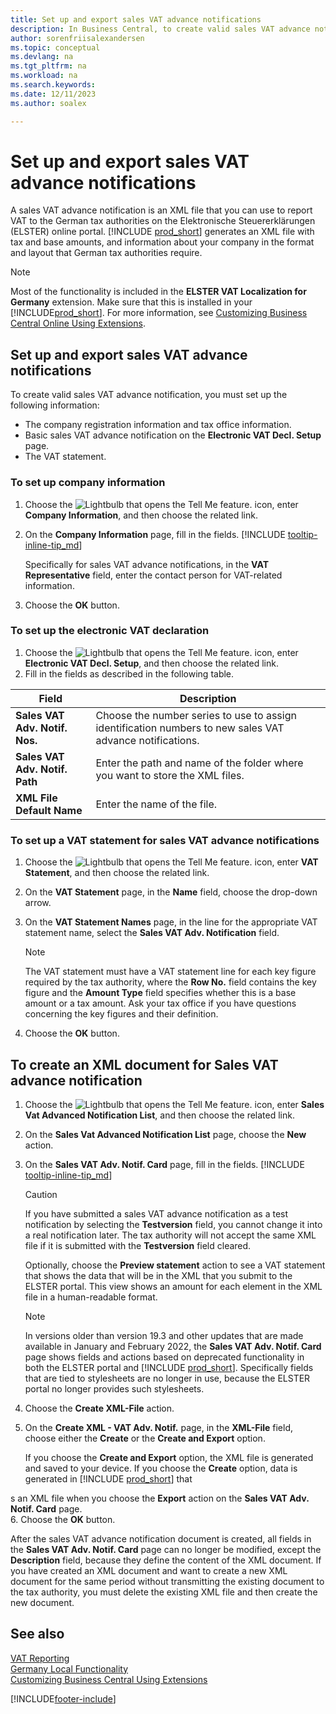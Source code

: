 ```yaml
---
title: Set up and export sales VAT advance notifications
description: In Business Central, to create valid sales VAT advance notifications, you must set up the declaration and other setup pages.
author: sorenfriisalexandersen
ms.topic: conceptual
ms.devlang: na
ms.tgt_pltfrm: na
ms.workload: na
ms.search.keywords:
ms.date: 12/11/2023
ms.author: soalex

---
```


# Set up and export sales VAT advance notifications

A sales VAT advance notification is an XML file that you can use to report VAT to the German tax authorities on the Elektronische Steuererklärungen (ELSTER) online portal. [!INCLUDE [prod_short](../../includes/prod_short.md)] generates an XML file with tax and base amounts, and information about your company in the format and layout that German tax authorities require.

> [!NOTE]
> Most of the functionality is included in the **ELSTER VAT Localization for Germany** extension. Make sure that this is installed in your [!INCLUDE[prod_short](../../includes/prod_short.md)]. For more information, see [Customizing Business Central Online Using Extensions](../../ui-extensions.md).

## Set up and export sales VAT advance notifications

To create valid sales VAT advance notification, you must set up the following information:  

- The company registration information and tax office information.  
- Basic sales VAT advance notification on the **Electronic VAT Decl. Setup** page.
- The VAT statement.  

### To set up company information

1. Choose the ![Lightbulb that opens the Tell Me feature.](../../media/ui-search/search_small.png "Tell me what you want to do") icon, enter **Company Information**, and then choose the related link.  
2. On the **Company Information** page, fill in the fields. [!INCLUDE [tooltip-inline-tip_md](../../includes/tooltip-inline-tip_md.md)]

    Specifically for sales VAT advance notifications, in the **VAT Representative** field, enter the contact person for VAT-related information.  
3. Choose the **OK** button.  

### To set up the electronic VAT declaration

1. Choose the ![Lightbulb that opens the Tell Me feature.](../../media/ui-search/search_small.png "Tell me what you want to do") icon, enter **Electronic VAT Decl. Setup**, and then choose the related link.
2. Fill in the fields as described in the following table.

|Field|Description|
|-----|-----|
|**Sales VAT Adv. Notif. Nos.**|Choose the number series to use to assign identification numbers to new sales VAT advance notifications.|
|**Sales VAT Adv. Notif. Path**|Enter the path and name of the folder where you want to store the XML files.|
|**XML File Default Name**|Enter the name of the file.|

### To set up a VAT statement for sales VAT advance notifications

1. Choose the ![Lightbulb that opens the Tell Me feature.](../../media/ui-search/search_small.png "Tell me what you want to do") icon, enter **VAT Statement**, and then choose the related link.  
2. On the **VAT Statement** page, in the **Name** field, choose the drop-down arrow.  
3. On the **VAT Statement Names** page, in the line for the appropriate VAT statement name, select the **Sales VAT Adv. Notification** field.

    > [!NOTE]
    > The VAT statement must have a VAT statement line for each key figure required by the tax authority, where the **Row No.** field contains the key figure and the **Amount Type** field specifies whether this is a base amount or a tax amount. Ask your tax office if you have questions concerning the key figures and their definition.

4. Choose the **OK** button.  

## To create an XML document for Sales VAT advance notification

1. Choose the ![Lightbulb that opens the Tell Me feature.](../../media/ui-search/search_small.png "Tell me what you want to do") icon, enter **Sales Vat Advanced Notification List**, and then choose the related link.  
2. On the **Sales Vat Advanced Notification List** page, choose the **New** action.  
3. On the **Sales VAT Adv. Notif. Card** page, fill in the fields. [!INCLUDE [tooltip-inline-tip_md](../../includes/tooltip-inline-tip_md.md)]

    > [!CAUTION]
    > If you have submitted a sales VAT advance notification as a test notification by selecting the **Testversion** field, you cannot change it into a real notification later. The tax authority will not accept the same XML file if it is submitted with the **Testversion** field cleared.

    Optionally, choose the **Preview statement** action to see a VAT statement that shows the data that will be in the XML that you submit to the ELSTER portal. This view shows an amount for each element in the XML file in a human-readable format.  

    > [!NOTE]
    > In versions older than version 19.3 and other updates that are made available in January and February 2022, the **Sales VAT Adv. Notif. Card** page shows fields and actions based on deprecated functionality in both the ELSTER portal and [!INCLUDE [prod_short](../../includes/prod_short.md)]. Specifically fields that are tied to stylesheets are no longer in use, because the ELSTER portal no longer provides such stylesheets.
4. Choose the **Create XML-File** action.

5. On the **Create XML - VAT Adv. Notif.** page, in the **XML-File** field, choose either the **Create** or the **Create and Export** option.  

    If you choose the **Create and Export** option, the XML file is generated and saved to your device. If you choose the **Create** option, data is generated in [!INCLUDE [prod_short](../../includes/prod_short.md)] that 



































































































































s an XML file when you choose the **Export** action on the **Sales VAT Adv. Notif. Card** page.  
6. Choose the **OK** button.  

After the sales VAT advance notification document is created, all fields in the **Sales VAT Adv. Notif. Card** page can no longer be modified, except the **Description** field, because they define the content of the XML document. If you have created an XML document and want to create a new XML document for the same period without transmitting the existing document to the tax authority, you must delete the existing XML file and then create the new document.

## See also

[VAT Reporting](vat-reporting.md)  
[Germany Local Functionality](germany-local-functionality.md)  
[Customizing Business Central Using Extensions](../../ui-extensions.md)  


[!INCLUDE[footer-include](../../includes/footer-banner.md)]